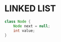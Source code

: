 # LINKED LIST
```java
class Node {
	Node next = null;
	int value;
}
```
<!--stackedit_data:
eyJoaXN0b3J5IjpbNTM5ODY0NDg3XX0=
-->